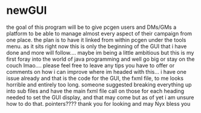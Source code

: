 # newGUI
the goal of this program will be to give pcgen users and DMs/GMs a platform to be able to manage almost every aspect of their campaign from one place. the plan is to have it linked from within pcgen under the tools menu. as it sits right now this is only the beginning of the GUI that i have done and more will follow.... maybe im being a little ambitious but this is my first foray into the world of java programming and well go big or stay on the couch lmao.... please feel free to leave any tips you have to offer or comments on how i can improve where im headed with this... i have one issue already and that is the code for the GUI, the fxml file, to me looks horrible and entirely too long. someone suggested breaking everything up into sub files and have the main fxml file call on those for each heading needed to set the GUI display, and that may come but as of yet i am unsure how to do that. pointers????
thank you for looking and may Nyx bless you
